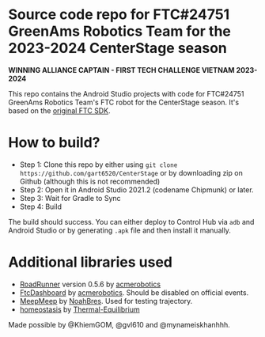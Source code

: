 # Source code repo for FTC#24751 GreenAms Robotics Team for the 2023-2024 CenterStage season

**WINNING ALLIANCE CAPTAIN - FIRST TECH CHALLENGE VIETNAM 2023-2024**

This repo contains the Android Studio projects with code for FTC#24751 GreenAms Robotics Team's FTC robot for the CenterStage season. It's based on the [original FTC SDK](https://github.com/FIRST-Tech-Challenge/FtcRobotController).

# How to build?

- Step 1: Clone this repo by either using `git clone https://github.com/gart6520/CenterStage` or by downloading zip on Github (although this is not recommended)
- Step 2: Open it in Android Studio 2021.2 (codename Chipmunk) or later.
- Step 3: Wait for Gradle to Sync
- Step 4: Build

The build should success. You can either deploy to Control Hub via `adb` and Android Studio or by generating `.apk` file and then install it manually.

# Additional libraries used
- [RoadRunner](https://github.com/acmerobotics/road-runner) version 0.5.6 by [acmerobotics](https://github.com/acmerobotics)
- [FtcDashboard](https://github.com/acmerobotics/ftc-dashboard) by [acmerobotics](https://github.com/acmerobotics). Should be disabled on official events.
- [MeepMeep](https://github.com/NoahBres/MeepMeep) by [NoahBres](https://github.com/NoahBres/MeepMeep). Used for testing trajectory.
- [homeostasis](https://github.com/Thermal-Equilibrium/homeostasis-FTC) by [Thermal-Equilibrium](https://github.com/Thermal-Equilibrium)

Made possible by @KhiemGOM, @gvl610 and @mynameiskhanhhh.
